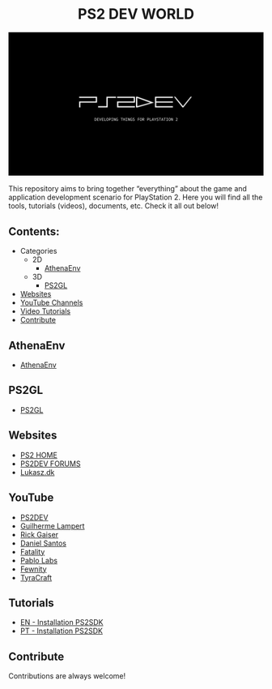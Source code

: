 <h1 align="center">PS2 DEV WORLD</h1>

<div align="center">
  <img src="ps2dev.png" alt="ps2dev logo">
</div>

This repository aims to bring together “everything” about the game and application development scenario for PlayStation 2. Here you will find all the tools, tutorials (videos), documents, etc. Check it all out below!

## Contents:

- Categories
    - 2D
      - [AthenaEnv](#athenaenv)
    - 3D
      - [PS2GL](#ps2gl)
- [Websites](#websites)
- [YouTube Channels](#youtube)
- [Video Tutorials](#tutorials)
- [Contribute](#contribute)

## AthenaEnv

- [AthenaEnv](https://github.com/DanielSant0s/AthenaEnv)

## PS2GL

- [PS2GL](https://github.com/ps2dev/ps2gl)

## Websites

- [PS2 HOME](https://www.ps2-home.com)
- [PS2DEV FORUMS](https://forums.ps2dev.org)
- [Lukasz.dk](http://www.ps2dev.com)

## YouTube
- [PS2DEV](https://youtube.com/@ps2dev)
- [Guilherme Lampert](https://www.youtube.com/@GuilhermeLampert)
- [Rick Gaiser](https://www.youtube.com/@RickGaiser)
- [Daniel Santos](https://www.youtube.com/@DanielSantosDev)
- [Fatality](https://www.youtube.com/channel/UCCjF3u3eh3NRYOiMdTT7bcQ)
- [Pablo Labs](https://www.youtube.com/@PabloLabs36)
- [Fewnity](https://www.youtube.com/@Fewnity)
- [TyraCraft](https://www.youtube.com/@TyraCraft)

## Tutorials
- [EN - Installation PS2SDK](https://www.youtube.com/watch?v=bsXaR_nWPFY&list=PLeIaNbfDd3faJ6HsjfZfyLgsZLSMcxaUt)
- [PT - Installation PS2SDK](https://www.youtube.com/watch?v=wEVsYnqjOLA&list=PLeIaNbfDd3fYj3fwXQNdg3kCrcYmJIS_A)

## Contribute

Contributions are always welcome!
